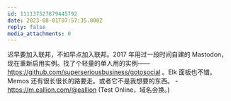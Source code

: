 ```yaml
---
id: 111137527879445792
date: 2023-08-01T07:57:35.000Z
reply: false
media_attachments: 0
---
```


迟早要加入联邦，不如早点加入联邦。2017 年用过一段时间自建的 Mastodon， 现在重新启用实例。找了个轻量的单人用的实例——https://github.com/superseriousbusiness/gotosocial 。Elk 面板也不错。 Memos 还有很长很长的路要走。或者它不是我想要的东西。 \- https://m.eallion.com/@eallion (Test Online，域名会换。)

